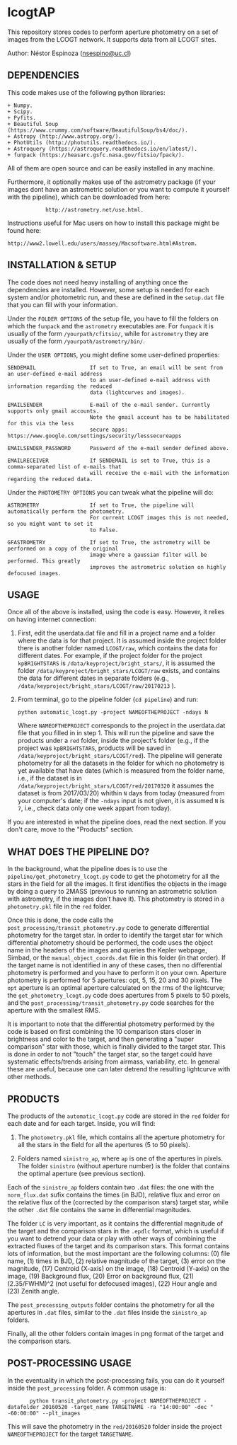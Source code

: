 # lcogtAP

This repository stores codes to perform aperture photometry on a set of images from 
the LCOGT network. It supports data from all LCOGT sites.

Author: Néstor Espinoza (nsespino@uc.cl)

DEPENDENCIES
------------

This code makes use of the following python libraries:

    + Numpy.
    + Scipy.
    + Pyfits.
    + Beautiful Soup (https://www.crummy.com/software/BeautifulSoup/bs4/doc/).
    + Astropy (http://www.astropy.org/).
    + PhotUtils (http://photutils.readthedocs.io/).
    + Astroquery (https://astroquery.readthedocs.io/en/latest/).
    + funpack (https://heasarc.gsfc.nasa.gov/fitsio/fpack/).

All of them are open source and can be easily installed in any machine. 

Furthermore, it optionally makes use of the astrometry package (if your images 
dont have an astrometric solution or you want to compute it yourself with the pipeline), 
which can be downloaded from here: 

                http://astrometry.net/use.html. 

Instructions useful for Mac users on how to install this package might be 
found here: 

    http://www2.lowell.edu/users/massey/Macsoftware.html#Astrom. 

INSTALLATION & SETUP
--------------------

The code does not need heavy installing of anything once the dependencies are installed. However, 
some setup is needed for each system and/or photometric run, and these are defined in the `setup.dat` 
file that you can fill with your information.

Under the `FOLDER OPTIONS` of the setup file, you have to fill the folders on which the `funpack` and 
the `astrometry` executables are. For `funpack` it is usually of the form `/yourpath/cfitsio/`, while 
for `astrometry` they are usually of the form `/yourpath/astrometry/bin/`.

Under the `USER OPTIONS`, you might define some user-defined properties:

    SENDEMAIL                 If set to True, an email will be sent from an user-defined e-mail address 
                              to an user-defined e-mail address with information regarding the reduced 
                              data (lightcurves and images).

    EMAILSENDER               E-mail of the e-mail sender. Currently supports only gmail accounts. 
                              Note the gmail account has to be habilitated for this via the less 
                              secure apps: https://www.google.com/settings/security/lesssecureapps

    EMAILSENDER_PASSWORD      Password of the e-mail sender defined above.

    EMAILRECEIVER             If SENDEMAIL is set to True, this is a comma-separated list of e-mails that 
                              will receive the e-mail with the information regarding the reduced data.

Under the `PHOTOMETRY OPTIONS` you can tweak what the pipeline will do:

    ASTROMETRY                If set to True, the pipeline will automatically perform the photometry.
                              For current LCOGT images this is not needed, so you might want to set it 
                              to False.

    GFASTROMETRY              If set to True, the astrometry will be performed on a copy of the original 
                              image where a gaussian filter will be performed. This greatly 
                              improves the astrometric solution on highly defocused images.

USAGE
------------

Once all of the above is installed, using the code is easy. However, it relies 
on having internet connection:

 1. First, edit the userdata.dat file and fill in a project name and a folder 
    where the data is for that project. It is assumed inside the project 
    folder there is another folder named `LCOGT/raw`, which contains the data 
    for different dates. For example, if the project folder for the 
    project `kpBRIGHTSTARS` is `/data/keyproject/bright_stars/`, it is assumed 
    the folder `/data/keyproject/bright_stars/LCOGT/raw` exists, and contains 
    the data for different dates in separate folders (e.g., 
    `/data/keyproject/bright_stars/LCOGT/raw/20170213` ).

2. From terminal, go to the pipeline folder (`cd pipeline`) and run:

       python automatic_lcogt.py -project NAMEOFTHEPROJECT -ndays N

   Where `NAMEOFTHEPROJECT` corresponds to the project in the userdata.dat file 
   that you filled in in step 1. This will run the pipeline and save the products 
   under a `red` folder, inside the project's folder (e.g., if the project was 
   `kpBRIGHTSTARS`, products will be saved in `/data/keyproject/bright_stars/LCOGT/red`). 
   The pipeline will generate photometry for all the datasets in the folder for which no 
   photometry is yet available that have dates (which is measured from the folder name, 
   i.e., if the dataset is in `/data/keyproject/bright_stars/LCOGT/red/20170320` it assumes 
   the dataset is from 2017/03/20) whithin `N` days from today (measured from your 
   computer's date; if the `-ndays` input is not given, it is assumed `N` is `7`, i.e., 
   check data only one week appart from today).

If you are interested in what the pipeline does, read the next section. If you don't care, 
move to the "Products" section.

WHAT DOES THE PIPELINE DO?
---------------------------

In the background, what the pipeline does is to use the `pipeline/get_photometry_lcogt.py` 
code to get the photometry for all the stars in the field for all the images. It first 
identifies the objects in the image by doing a query to 2MASS (previous to running an 
astrometric solution with astrometry, if the images don't have it). This photometry is 
stored in a `photometry.pkl` file in the `red` folder.

Once this is done, the code calls the `post_processing/transit_photometry.py` code to generate 
differential photometry for the target star. In order to identify the target star for which 
differential photometry should be performed, the code uses the object name in the headers of 
the images and queries the Kepler webpage, Simbad, or the `manual_object_coords.dat` file in 
this folder (in that order). If the target name is not identified in any of these cases, then 
no differential photometry is performed and you have to perform it on your own. Aperture photometry 
is performed for 5 apertures: opt, 5, 15, 20 and 30 pixels. The `opt` aperture is an optimal aperture 
calculated on the rms of the lightcurve; the `get_photometry_lcogt.py` code does apertures from 5 
pixels to 50 pixels, and the `post_processing/transit_photometry.py` code searches for the aperture 
with the smallest RMS.

It is important to note that the differential photometry performed by the code is based on first 
combining the 10 comparison stars closer in brightness and color to the target, and then generating 
a "super comparison" star with those, which is finally divided to the target star. This is done 
in order to not "touch" the target star, so the target could have systematic effects/trends arising 
from airmass, variability, etc. In general these are useful, because one can later detrend the 
resulting lightcurve with other methods. 

PRODUCTS
--------

The products of the `automatic_lcogt.py` code are stored in the `red` folder for each date and for 
each target. Inside, you will find:

 1. The `photometry.pkl` file, which contains all the aperture photometry for all the stars in the field 
    for all the apertures (5 to 50 pixels).

 2. Folders named `sinistro_ap`, where `ap` is one of the apertures in pixels. The folder `sinistro` (without 
    aperture number) is the folder that contains the optimal aperture (see previous section).

Each of the `sinistro_ap` folders contain two `.dat` files: the one with the `norm_flux.dat` sufix contains the 
times (in BJD), relative flux and error on the relative flux of the (corrected by the comparison stars) target 
star, while the other `.dat` file contains the same in differential magnitudes. 

The folder `LC` is very important, as it contains the differential magnitude of the target and the comparison 
stars in the `.epdlc` format, which is useful if you want to detrend your data or play with other ways of combining 
the extracted fluxes of the target and its comparison stars. This format contains lots of information, but the most 
important are the following columns: (0) file name, (1) times in BJD, (2) relative magnitude of the target, (3) error 
on the magnitude, (17) Centroid (X-axis) on the image, (18) Centroid (Y-axis) on the image, (19) Background flux, (20) 
Error on background flux, (21) (2.35/FWHM)^2 (not useful for defocused images), (22) Hour angle and (23) Zenith angle.

The `post_processing_outputs` folder contains the photometry for all the apertures in `.dat` files, similar to the 
`.dat` files inside the `sinistro_ap` folders. 

Finally, all the other folders contain images in png format of the target and the comparison stars.


POST-PROCESSING USAGE
----------------------

In the eventuality in which the post-processing fails, you can do it yourself inside the `post_processing` folder. 
A common usage is:

           python transit_photometry.py -project NAMEOFTHEPROJECT -datafolder 20160520 -target_name TARGETNAME -ra "14:00:00" -dec " -60:00:00" --plt_images

This will save the photometry in the `red/20160520` folder inside the project `NAMEOFTHEPROJECT` for the target 
`TARGETNAME`.
